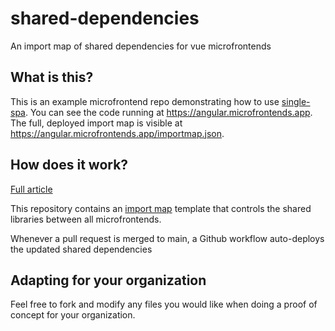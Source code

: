 # shared-dependencies

An import map of shared dependencies for vue microfrontends

## What is this?

This is an example microfrontend repo demonstrating how to use [single-spa](https://single-spa.js.org). You can see the code running at https://angular.microfrontends.app. The full, deployed import map is visible at https://angular.microfrontends.app/importmap.json.

## How does it work?

[Full article](https://single-spa.js.org/docs/recommended-setup)

This repository contains an [import map](https://github.com/WICG/import-maps/) template that controls the shared libraries between all microfrontends.

Whenever a pull request is merged to main, a Github workflow auto-deploys the updated shared dependencies

## Adapting for your organization

Feel free to fork and modify any files you would like when doing a proof of concept for your organization.
